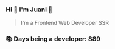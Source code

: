 ### Hi 👋 I&#39;m Juani 🦁

> I&#39;m a Frontend Web Developer SSR

### 📚 Days being a developer: 889
